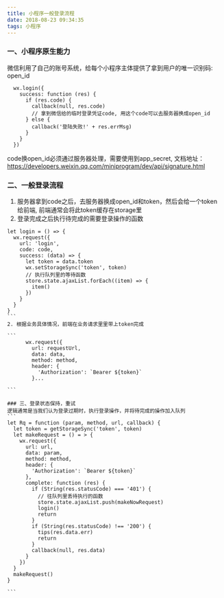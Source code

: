 ```yaml
---
title: 小程序一般登录流程
date: 2018-08-23 09:34:35
tags: 小程序
---
```


### 一、小程序原生能力
微信利用了自己的账号系统，给每个小程序主体提供了拿到用户的唯一识别码: open_id
```
  wx.login({
    success: function (res) {
      if (res.code) {
        callback(null, res.code)
        // 拿到微信给的临时登录凭证code, 用这个code可以去服务器换成open_id
      } else {
        callback('登陆失败!' + res.errMsg)
      }
    }
  })
```
code换open_id必须通过服务器处理，需要使用到app_secret, 文档地址：
https://developers.weixin.qq.com/miniprogram/dev/api/signature.html

### 二、一般登录流程
1. 服务器拿到code之后，去服务器换成open_id和token，然后会给一个token给前端, 前端通常会将此token缓存在storage里
2. 登录完成之后执行待完成的需要登录操作的函数
````
let login = () => {
  wx.request({
    url: 'login',
    code: code,
    success: (data) => {
      let token = data.token
      wx.setStorageSync('token', token)
      // 执行队列里的等待函数
      store.state.ajaxList.forEach((item) => {
        item()
      })
    }
  }
}
```
2. 根据业务具体情况，前端在业务请求里里带上token完成

```
      wx.request({
        url: requestUrl,
        data: data,
        method: method,
        header: {
          'Authorization': `Bearer ${token}`
        }...

```

### 三、登录状态保持，重试
逻辑通常是当我们认为登录过期时，执行登录操作，并将待完成的操作加入队列
```
let Rq = function (param, method, url, callback) {
  let token = getStorageSync('token', token)
  let makeRequest = () = > {
    wx.request({
      url: url,
      data: param,
      method: method,
      header: {
        'Authorization': `Bearer ${token}`
      },
      complete: function (res) {
        if (String(res.statusCode) === '401') {
          // 往队列里丢待执行的函数
          store.state.ajaxList.push(makeNowRequest)
          login()
          return
        }
        if (String(res.statusCode) !== '200') {
          tips(res.data.err)
          return
        }
        callback(null, res.data)
      }
    })
  }
  makeRequest()
}

```